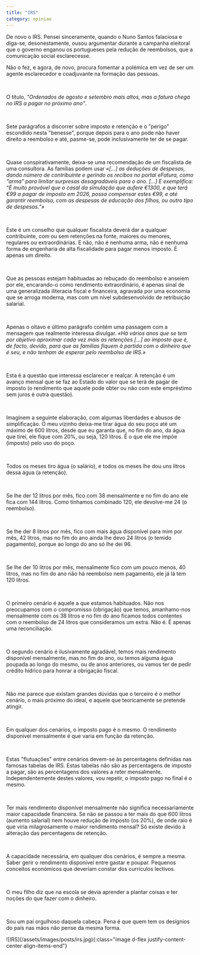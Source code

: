 ```yaml
---
title: "IRS"
category: opiniao
---
```


De novo o IRS. Pensei sinceramente, quando o Nuno Santos falaciosa e diga-se, desonestamente, ousou argumentar durante a campanha eleitoral que o governo enganou os portugueses pela redução de reembolsos, que a comunicação social esclarecesse.

Não o fez, e agora, de novo, procura fomentar a polémica em vez de ser um agente esclarecedor e coadjuvante na formação das pessoas.

<br />

O título, *"Ordenados de agosto e setembro mais altos, mas a fatura chega no IRS a pagar no próximo ano"*.

<br />

Sete parágrafos a discorrer sobre imposto e retenção e o "perigo" escondido nesta "benesse", porque depois para o ano pode não haver direito a reembolso e até, pasme-se, pode inclusivamente ter de se pagar.

<br />

Quase conspirativamente, deixa-se uma recomendação de um fiscalista de uma consultora. As famílias podem usar *«[...] as deduções de despesas, dando número de contribuinte e gerindo os recibos no portal eFatura, como “arma” para limitar surpresas desagradáveis para o ano. [...] E exemplifica: “É muito provável que o casal da simulação que aufere €1300, e que terá €99 a pagar de imposto em 2026, possa compensar estes €99, e até garantir reembolso, com as despesas de educação dos filhos, ou outro tipo de despesas.”»*

<br />

Este é um conselho que qualquer fiscalista deverá dar a qualquer contribuinte, com ou sem retenções na fonte, maiores ou menores, regulares ou extraordinárias. E não, não é nenhuma arma, não é nenhuma forma de engenharia de alta fiscalidade para pagar menos imposto. É apenas um direito.

<br />

Que as pessoas estejam habituadas ao rebuçado do reembolso e anseiem por ele, encarando-o como rendimento extraordinário, é apenas sinal de uma generalizada iliteracia fiscal e financeira, agravada por uma economia que se arroga moderna, mas com um nível subdesenvolvido de retribuição salarial.

<br />

Apenas o oitavo e último parágrafo contém uma passagem com a mensagem que realmente interessa divulgar. *«Há vários anos que se tem por objetivo aproximar cada vez mais as retenções [...] ao imposto que é, de facto, devido, para que as famílias fiquem à partida com o dinheiro que é seu, e não tenham de esperar pelo reembolso de IRS.»*

<br />

Esta é a questão que interessa esclarecer e realçar. A retenção é um avanço mensal que se faz ao Estado do valor que se terá de pagar de imposto (o rendimento que aquele pode obter ou não com este empréstimo sem juros é outra questão).

<br />

Imaginem a seguinte elaboração, com algumas liberdades e abusos de simplificação. O meu vizinho deixa-me tirar água do seu poço até um máximo de 600 litros, desde que eu garanta que, no fim do ano, da água que tirei, ele fique com 20%, ou seja, 120 litros. É o que ele me impõe (imposto) pelo uso do poço.

<br />

Todos os meses tiro água (o salário), e todos os meses lhe dou uns litros dessa água (a retenção).

<br />

Se lhe der 12 litros por mês, fico com 38 mensalmente e no fim do ano ele fica com 144 litros. Como tínhamos combinado 120, ele devolve-me 24 (o reembolso).

<br />

Se lhe der 8 litros por mês, fico com mais água disponível para mim por mês, 42 litros, mas no fim do ano ainda lhe devo 24 litros (o temido pagamento), porque ao longo do ano só lhe dei 96.

<br />

Se lhe der 10 litros por mês, mensalmente fico com um pouco menos, 40 litros, mas no fim do ano não há reembolso nem pagamento, ele já lá tem 120 litros.

<br />

O primeiro cenário é aquele a que estamos habituados. Não nos preocupamos com o compromisso (obrigação) que temos, amanhamo-nos mensalmente com os 38 litros e no fim do ano ficamos todos contentes com o reembolso de 24 litros que consideramos um extra. Não é. É apenas uma reconciliação.

<br />

O segundo cenário é ilusivamente agradável, temos mais rendimento disponível mensalmente, mas no fim do ano, ou temos alguma água poupada ao longo do mesmo, ou de anos anteriores, ou vamos ter de pedir crédito hídrico para honrar a obrigação fiscal.

<br />

Não me parece que existam grandes dúvidas que o terceiro é o melhor cenário, o mais próximo do ideal, e aquele que teoricamente se pretende atingir.

<br />

Em qualquer dos cenários, o imposto pago é o mesmo. O rendimento disponível mensalmente é que varia em função da retenção.

<br />

Estas "flutuações" entre cenários devem-se às percentagens definidas nas famosas tabelas de IRS. Estas tabelas não são as percentagens de imposto a pagar, são as percentagens dos valores a reter mensalmente. Independentemente destes valores, vou repetir, o imposto pago no final é o mesmo.

<br />

Ter mais rendimento disponível mensalmente não significa necessariamente maior capacidade financeira. Se não se passou a ter mais do que 600 litros (aumento salarial) nem houve redução de imposto (os 20%), de onde raio é que viria milagrosamente o maior rendimento mensal? Só existe devido à alteração das percentagens de retenção.

<br />

A capacidade necessária, em qualquer dos cenários, é sempre a mesma. Saber gerir o rendimento disponível entre gastar e poupar. Pequenos conceitos económicos que deveriam constar dos currículos lectivos.

<br />

O meu filho diz que na escola se devia aprender a plantar coisas e ter noções do que fazer com o dinheiro.

<br />

Sou um pai orgulhoso daquela cabeça. Pena é que quem tem os desígnios do país nas mãos não pense da mesma forma.

<span class="container d-flex">
<span class="col">
    <span class="row">
        <span class="col-sm">
            <span class="row">![IRS](/assets/images/posts/irs.jpg){:class="image d-flex justify-content-center align-items-end"}</span>
        </span>
    </span> 
</span>
</span>
